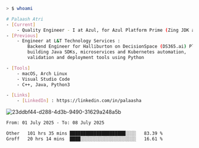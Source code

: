 ```sh
> $ whoami

# Palaash Atri
- [Current]
    - Quality Engineer - I at Azul, for Azul Platform Prime (Zing JDK and OptHub Cloud-Native Compiler)
- [Previous]
    - Engineer at L&T Technology Services :
        Backend Engineer for Halliburton on DecisionSpace (DS365.ai) Platform team,
        building Java SDKs, microservices and Kubernetes automation,
        validation and deployment tools using Python

- [Tools]
    - macOS, Arch Linux
    - Visual Studio Code
    - C++, Java, Python3

- [Links]
    - [LinkedIn] : https://linkedin.com/in/palaasha 

```
![23ddbf44-d288-4d3b-9490-31629a248a5b](https://github.com/user-attachments/assets/e8f7d8c9-2427-40a3-b819-73b167b77e19)


<!--START_SECTION:waka-->

```txt
From: 01 July 2025 - To: 08 July 2025

Other   101 hrs 35 mins █████████████████████░░░░   83.39 %
Groff   20 hrs 14 mins  ████░░░░░░░░░░░░░░░░░░░░░   16.61 %
```

<!--END_SECTION:waka-->
